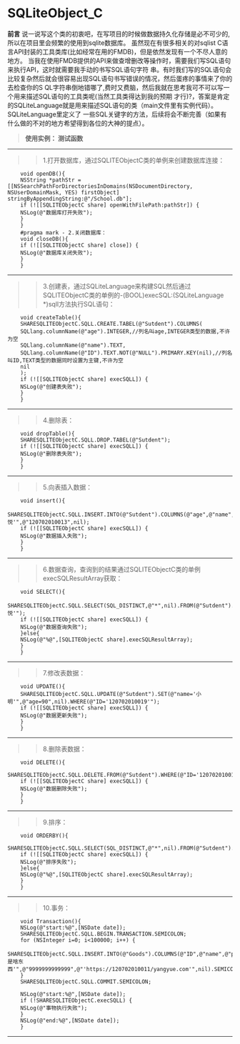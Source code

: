 # SQLiteObject_C
**前言**
           说一说写这个类的初衷吧，在写项目的时候做数据持久化存储是必不可少的,所以在项目里会频繁的使用到sqlite数据库。
    虽然现在有很多相关的对sqlist C语言API封装的工具类库(比如经常在用的FMDB)，但是依然发现有一个不尽人意的地方。
       当我在使用FMDB提供的API来做查增删改等操作时，需要我们写SQL语句来执行API，这时就需要我手动的书写SQL语句字符
    串。有时我们写的SQL语句会比较复杂然后就会很容易出现SQL语句书写错误的情况，然后蛋疼的事情来了你的去检查你的S
    QL字符串倒地错哪了,费时又费脑，然后我就在思考我可不可以写一个用来描述SQL语句的工具类呢(当然工具类得达到我的预期
    才行)?，答案是肯定的SQLiteLanguage就是用来描述SQL语句的类（main文件里有实例代码）。SQLiteLanguage里定义了
    一些SQL关键字的方法，后续将会不断完善（如果有什么做的不对的地方希望得到各位的大神的提点）。
    

>**使用实例： 测试函数**
---
>>1.打开数据库，通过SQLITEObjectC类的单例来创建数据库连接：
```
    void openDB(){
    NSString *pathStr =[[NSSearchPathForDirectoriesInDomains(NSDocumentDirectory, NSUserDomainMask, YES) firstObject] stringByAppendingString:@"/School.db"];
    if (![[SQLITEObjectC share] openWithFilePath:pathStr]) {
    NSLog(@"数据库打开失败");
    }
    }
    #pragma mark - 2.关闭数据库：
    void closeDB(){
    if (![[SQLITEObjectC share] close]) {
    NSLog(@"数据库关闭失败");
    }
    }
```
---
>>3.创建表，通过SQLiteLanguage来构建SQL然后通过SQLITEObjectC类的单例的-(BOOL)execSQL:(SQLiteLanguage *)sqll方法执行SQL语句：
```
    void createTable(){
    SHARESQLITEObjectC.SQLL.CREATE.TABEL(@"Sutdent").COLUMNS(
    SQLlang.columnName(@"age").INTEGER,//列名叫age,INTEGER类型的数据,不许为空
    SQLlang.columnName(@"name").TEXT,
    SQLlang.columnName(@"ID").TEXT.NOT(@"NULL").PRIMARY.KEY(nil),//列名叫ID,TEXT类型的数据同时设置为主键,不许为空
    nil
    );
    if (![[SQLITEObjectC share] execSQLL]) {
    NSLog(@"创建表失败");
    }
    }
```
---
>>4.删除表：
```
    void dropTable(){
    SHARESQLITEObjectC.SQLL.DROP.TABEL(@"Sutdent");
    if (![[SQLITEObjectC share] execSQLL]) {
    NSLog(@"删除表失败");
    }
    }
```
---
>>5.向表插入数据：
```
    void insert(){
    SHARESQLITEObjectC.SQLL.INSERT.INTO(@"Sutdent").COLUMNS(@"age",@"name",@"ID",nil).VALUES(@"24",@"'马悦'",@"120702010013",nil);
    if (![[SQLITEObjectC share] execSQLL]) {
    NSLog(@"数据插入失败");
    }
    }
```
---
>>6.数据查询，查询到的结果通过SQLITEObjectC类的单例execSQLResultArray获取：
```
    void SELECT(){
    SHARESQLITEObjectC.SQLL.SELECT(SQL_DISTINCT,@"*",nil).FROM(@"Sutdent").WHERE(@"name='马悦'");
    if (![[SQLITEObjectC share] execSQLL]) {
    NSLog(@"数据查询失败");
    }else{
    NSLog(@"%@",[SQLITEObjectC share].execSQLResultArray);
    }
    }
```
---
>>7.修改表数据：
```
    void UPDATE(){
    SHARESQLITEObjectC.SQLL.UPDATE(@"Sutdent").SET(@"name='小明'",@"age=90",nil).WHERE(@"ID='120702010019'");
    if (![[SQLITEObjectC share] execSQLL]) {
    NSLog(@"数据更新失败");
    }
    }
```
---
>>8.删除表数据：
```
    void DELETE(){
    SHARESQLITEObjectC.SQLL.DELETE.FROM(@"Sutdent").WHERE(@"ID='120702010019'");
    if (![[SQLITEObjectC share] execSQLL]) {
    NSLog(@"数据删除失败");
    }
    }
```
---
>>9.排序：
```
    void ORDERBY(){
    SHARESQLITEObjectC.SQLL.SELECT(SQL_DISTINCT,@"*",nil).FROM(@"Sutdent").ORDER.BY(@"ID").DESC;
    if (![[SQLITEObjectC share] execSQLL]) {
    NSLog(@"排序失败");
    }else{
    NSLog(@"%@",[SQLITEObjectC share].execSQLResultArray);
    }
    }
```
---
>>10.事务：
```
    void Transaction(){
    NSLog(@"start:%@",[NSDate date]);
    SHARESQLITEObjectC.SQLL.BEGIN.TRANSACTION.SEMICOLON;
    for (NSInteger i=0; i<100000; i++) {
    SHARESQLITEObjectC.SQLL.INSERT.INTO(@"Goods").COLUMNS(@"ID",@"name",@"price",@"imageUrl",nil).VALUES(@"'120702010011'",@"'这是啥东西'",@"9999999999999",@"'https://120702010011/yangyue.com'",nil).SEMICOLON;
    }
    SHARESQLITEObjectC.SQLL.COMMIT.SEMICOLON;
    
    NSLog(@"start:%@",[NSDate date]);
    if (!SHARESQLITEObjectC.execSQLL) {
    NSLog(@"事物执行失败");
    }
    NSLog(@"end:%@",[NSDate date]);
    }
```
---


    
